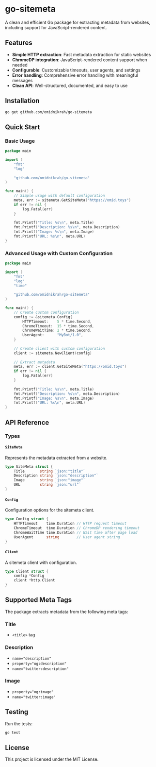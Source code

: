 # go-sitemeta

A clean and efficient Go package for extracting metadata from websites, including support for JavaScript-rendered content.

## Features

- **Simple HTTP extraction**: Fast metadata extraction for static websites
- **ChromeDP integration**: JavaScript-rendered content support when needed
- **Configurable**: Customizable timeouts, user agents, and settings
- **Error handling**: Comprehensive error handling with meaningful messages
- **Clean API**: Well-structured, documented, and easy to use

## Installation

```bash
go get github.com/omidnikrah/go-sitemeta
```

## Quick Start

### Basic Usage

```go
package main

import (
    "fmt"
    "log"
    
    "github.com/omidnikrah/go-sitemeta"
)

func main() {
    // Simple usage with default configuration
    meta, err := sitemeta.GetSiteMeta("https://omid.toys")
    if err != nil {
        log.Fatal(err)
    }
    
    fmt.Printf("Title: %s\n", meta.Title)
    fmt.Printf("Description: %s\n", meta.Description)
    fmt.Printf("Image: %s\n", meta.Image)
    fmt.Printf("URL: %s\n", meta.URL)
}
```

### Advanced Usage with Custom Configuration

```go
package main

import (
    "fmt"
    "log"
    "time"
    
    "github.com/omidnikrah/go-sitemeta"
)

func main() {
    // Create custom configuration
    config := &sitemeta.Config{
        HTTPTimeout:    5 * time.Second,
        ChromeTimeout:  15 * time.Second,
        ChromeWaitTime: 2 * time.Second,
        UserAgent:      "MyBot/1.0",
    }
    
    // Create client with custom configuration
    client := sitemeta.NewClient(config)
    
    // Extract metadata
    meta, err := client.GetSiteMeta("https://omid.toys")
    if err != nil {
        log.Fatal(err)
    }
    
    fmt.Printf("Title: %s\n", meta.Title)
    fmt.Printf("Description: %s\n", meta.Description)
    fmt.Printf("Image: %s\n", meta.Image)
    fmt.Printf("URL: %s\n", meta.URL)
}
```

## API Reference

### Types

#### `SiteMeta`

Represents the metadata extracted from a website.

```go
type SiteMeta struct {
    Title       string `json:"title"`
    Description string `json:"description"`
    Image       string `json:"image"`
    URL         string `json:"url"`
}
```

#### `Config`

Configuration options for the sitemeta client.

```go
type Config struct {
    HTTPTimeout    time.Duration // HTTP request timeout
    ChromeTimeout  time.Duration // ChromeDP rendering timeout
    ChromeWaitTime time.Duration // Wait time after page load
    UserAgent      string        // User agent string
}
```

#### `Client`

A sitemeta client with configuration.

```go
type Client struct {
    config *Config
    client *http.Client
}
```

## Supported Meta Tags

The package extracts metadata from the following meta tags:

### Title
- `<title>` tag

### Description
- `name="description"`
- `property="og:description"`
- `name="twitter:description"`

### Image
- `property="og:image"`
- `name="twitter:image"`

## Testing

Run the tests:

```bash
go test
```

## License

This project is licensed under the MIT License.
